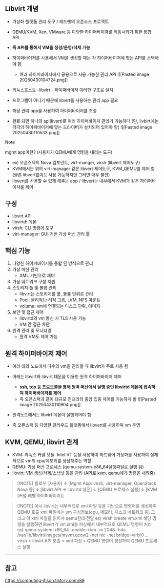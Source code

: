 ## Libvirt 개념
- 가상화 플랫폼 관리 도구 / 레드헷의 오픈소스 프로젝트
- QEMU/KVM, Xen, VMware 등 다양한 하이퍼바이저를 작동시키기 위한 통합 API
- **즉 API를 통해서 VM을 생성/운영/삭제 가능**
- 하이퍼바이저를 사용해서 VM을 생성할 때는 각 하이퍼바이저에 맞는 API를 선택해야 함
	- 여러 하이퍼바이저에서 공용으로 사용 가능한 관리 API
	![[Pasted image 20250430104724.png]]

- 리눅스호스트 -libvirt - 하이퍼바이저 이러한 구조로 설치
- 프로그램이 아니기 때문에 libvirt를 사용하는 관리 app 필요
- 해당 관리 app을 사용하여 하이퍼바이저를 조종
- 완료 되면 하나의 api(livert)로 여러 하이퍼바이저 관리가 가능하다 (단, livbirt에는 각각의 하이퍼바이저에 맞는 드라이버가 설치되어 있어야 함)
![[Pasted image 20250430110533.png]] 

> [!NOTE]
> mgmt app이란? (사용자가 QEMU에게 명령을 내리는 도구)
> - ex) 오픈스택의 Nova 컴포넌트, virt-manger, virsh (libvert 제어도구)
> - KVM에서는 위의 virt-manager 같은 libvert 제어도구, KVM_QEMU를 제어 함 (물론 libvert없이도 사용 가능하지만 그러면 매우 불편)
> - libvert를 사용할 수 있게 해주는 app / libvert는 내부에서 KVM과 같은 하이퍼바이저를 제어

## 구성
- libvirt API
- libvirtd: 데몬
- virsh: CLI 명령어 도구
- virt-manager: GUI 기반 가상 머신 관리 툴

## 핵심 기능
1) 다양한 하이퍼바이저를 통합 된 방식으로 관리
2) 가상 머신 관리
	- XML 기반으로 제어
3) 가상 네트워크 구성 지원
4) 스토리지 풀 및 볼륨 관리
	- libvirt는 스토리지를 풀, 볼륨 단위로 관리
	- Pool: 물리적/논리적 그룹, LVM, NFS 마운트
	- volume: vm에 연결되는 디스크 단위, 이미지
5) 보안 및 접근 제어
	- libvirtd와 vm 통신 시 TLS 사용 가능
	- VM 간 접근 차단
6) 원격 관리 및 모니터링
	- 원격 VM도 제어 가능


## 원격 하이퍼바이저 제어
- 여러 대의 노드에서 다수의 vm을 관리할 때 libvirt가 주로 사용 됨
- 아래는 libvirt와 libvirt 데몬을 이용한 원격 하이퍼바이저 제어
	- **ssh, tcp 등 프로토콜을 통해 원격 머신에서 실행 중인 libvirtd 데몬에 접속하여 하이퍼바이저를 제어**
	- 즉 오픈스택과 같이 대규모 인프라의 중앙 집중 제어를 가능하게 함
![[Pasted image 20250430110904.png]]

- 원격노드에서는 libvirt 데몬이 실행되어야 함
- 즉 오픈스택 등 다양한 클라우드 플랫폼에서 libvert를 사용하여 vm 운영

## KVM, QEMU, libvirt 관계
- KVM: 리눅스 커널 모듈. Intel VT 등을 사용하여 하드웨어 가상화를 사용하여 실제적으로 vm의 cpu/메모리를 생성해주는 역할
- QEMU: 가상 머신 프로세스 (qemu-system-x86_64실행파일로 실행 됨)
- libvirt: VM 생성/삭제/스냅샷 등을 관리 (API로 kvm, qemu에게 명령을 내려줌)

> [!NOTE] 플로우
> [사용자]
   ↓
[Mgmt App: virsh, virt-manager, OpenStack Nova 등]
   ↓
[libvirt API → libvirtd 데몬]
   ↓
[QEMU 프로세스 실행]
   ↓
[KVM (커널 레벨 하이퍼바이저)]

> [!NOTE] 예시
> libvirt는 내부적으로 xml 파일 등을 기반으로 명령어를 생성하여 QEMU 호출
> xml 파일에는 vm 구성정보(cpu, 메모리, 디스크 네트워크 등) 그리고 이 xml 파일을 읽어서 qemu한테 전달
> ex) virsh create vm.xml
> 해당 명령을 실행하면 libvirt가 vm.xml을 파싱해서 내부적으로 QEMU 명령어 처리
> ex) qemu-system-x86_64 -enable-kvm -m 2048 -hda /var/lib/libvirt/images/myvm.qcow2 -net nic -net bridge=virbr0 ...
> virsh > libvirt API 호출 > xml 파싱 > QEMU 명령어 생성하여 QEMU 프로세스 실행 




---------------
## 참고
https://computing-jhson.tistory.com/89